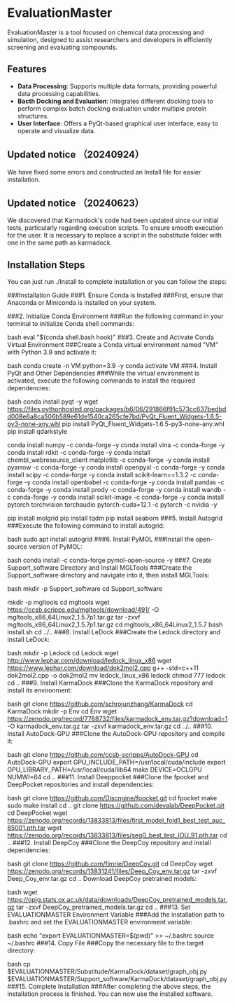 # EvaluationMaster

EvaluationMaster is a tool focused on chemical data processing and simulation, designed to assist researchers and developers in efficiently screening and evaluating compounds.

## Features

- **Data Processing**: Supports multiple data formats, providing powerful data processing capabilities.
- **Bacth Docking and Evaluation**: Integrates different docking tools to perform complex batch docking evaluation under multiple protein structures.
- **User Interface**: Offers a PyQt-based graphical user interface, easy to operate and visualize data.


## Updated notice （20240924）
We have fixed some errors and constructed an Install file for easier installation.

## Updated notice （20240623）
We discovered that Karmadock's code had been updated since our initial tests, particularly regarding execution scripts. To ensure smooth execution for the user. It is necessary to replace a script in the substitude folder with one in the same path as karmadock.

## Installation Steps
You can just run ./Install to complete installation or you can follow the steps:

###Installation Guide
###1. Ensure Conda is Installed
###First, ensure that Anaconda or Miniconda is installed on your system. 

###2. Initialize Conda Environment
###Run the following command in your terminal to initialize Conda shell commands:

bash
eval "$(conda shell.bash hook)"
###3. Create and Activate Conda Virtual Environment
###Create a Conda virtual environment named "VM" with Python 3.9 and activate it:

bash
conda create -n VM python=3.9 -y
conda activate VM
###4. Install PyQt and Other Dependencies
###While the virtual environment is activated, execute the following commands to install the required dependencies:

bash
conda install pyqt -y
wget https://files.pythonhosted.org/packages/b6/06/291866f91c573cc637bedbdd008e6a8ca506b589e61de1540ca265cfe7bd/PyQt_Fluent_Widgets-1.6.5-py3-none-any.whl
pip install PyQt_Fluent_Widgets-1.6.5-py3-none-any.whl
pip install qdarkstyle

conda install numpy -c conda-forge -y
conda install vina -c conda-forge -y
conda install rdkit -c conda-forge -y
conda install chembl_webresource_client matplotlib -c conda-forge -y
conda install pyarrow -c conda-forge -y
conda install openpyxl -c conda-forge -y
conda install scipy -c conda-forge -y
conda install scikit-learn==1.3.2 -c conda-forge -y
conda install openbabel -c conda-forge -y
conda install pandas -c conda-forge -y
conda install prody -c conda-forge -y
conda install wandb -c conda-forge -y
conda install scikit-image -c conda-forge -y
conda install pytorch torchvision torchaudio pytorch-cuda=12.1 -c pytorch -c nvidia -y

pip install molgrid
pip install tqdm
pip install seaborn
###5. Install Autogrid
###Execute the following command to install autogrid:

bash
sudo apt install autogrid
###6. Install PyMOL
###Install the open-source version of PyMOL:

bash
conda install -c conda-forge pymol-open-source -y
###7. Create Support_software Directory and Install MGLTools
###Create the Support_software directory and navigate into it, then install MGLTools:

bash
mkdir -p Support_software
cd Support_software

mkdir -p mgltools
cd mgltools
wget https://ccsb.scripps.edu/mgltools/download/491/ -O mgltools_x86_64Linux2_1.5.7p1.tar.gz
tar -zxvf mgltools_x86_64Linux2_1.5.7p1.tar.gz
cd mgltools_x86_64Linux2_1.5.7
bash install.sh
cd ../..
###8. Install LeDock
###Create the Ledock directory and install LeDock:

bash
mkdir -p Ledock
cd Ledock
wget http://www.lephar.com/download/ledock_linux_x86
wget https://www.lephar.com/download/dok2mol2.cpp
g++ -std=c++11 dok2mol2.cpp -o dok2mol2
mv ledock_linux_x86 ledock
chmod 777 ledock
cd ..
###9. Install KarmaDock
###Clone the KarmaDock repository and install its environment:

bash
git clone https://github.com/schrojunzhang/KarmaDock
cd KarmaDock
mkdir -p Env
cd Env
wget https://zenodo.org/record/7788732/files/karmadock_env.tar.gz?download=1 -O karmadock_env.tar.gz
tar -zxvf karmadock_env.tar.gz
cd ../..
###10. Install AutoDock-GPU
###Clone the AutoDock-GPU repository and compile it:

bash
git clone https://github.com/ccsb-scripps/AutoDock-GPU
cd AutoDock-GPU
export GPU_INCLUDE_PATH=/usr/local/cuda/include
export GPU_LIBRARY_PATH=/usr/local/cuda/lib64
make DEVICE=OCLGPU NUMWI=64
cd ..
###11. Install Deeppocket
###Clone the fpocket and DeepPocket repositories and install dependencies:

bash
git clone https://github.com/Discngine/fpocket.git
cd fpocket
make
sudo make install
cd ..
git clone https://github.com/devalab/DeepPocket.git
cd DeepPocket
wget https://zenodo.org/records/13833813/files/first_model_fold1_best_test_auc_85001.pth.tar
wget https://zenodo.org/records/13833813/files/seg0_best_test_IOU_91.pth.tar
cd ..
###12. Install DeepCoy
###Clone the DeepCoy repository and install dependencies:

bash
git clone https://github.com/fimrie/DeepCoy.git
cd DeepCoy
wget https://zenodo.org/records/13831241/files/Deep_Coy_env.tar.gz
tar -zxvf Deep_Coy_env.tar.gz
cd ..
Download DeepCoy pretrained models:

bash
wget https://opig.stats.ox.ac.uk/data/downloads/DeepCoy_pretrained_models.tar.gz
tar -zxvf DeepCoy_pretrained_models.tar.gz
cd ..
###13. Set EVALUATIONMASTER Environment Variable
###Add the installation path to .bashrc and set the EVALUATIONMASTER environment variable:

bash
echo "export EVALUATIONMASTER=$(pwd)" >> ~/.bashrc
source ~/.bashrc
###14. Copy File
###Copy the necessary file to the target directory:

bash
cp $EVALUATIONMASTER/Substitude/KarmaDock/dataset/graph_obj.py $EVALUATIONMASTER/Support_software/KarmaDock/dataset/graph_obj.py
###15. Complete Installation
###After completing the above steps, the installation process is finished. You can now use the installed software.
